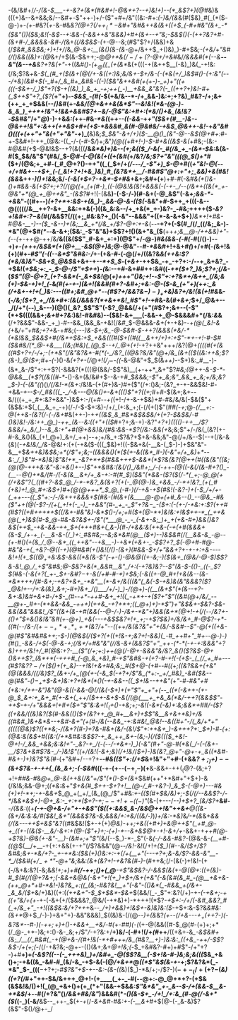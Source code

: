 -(&/&#+/_/-/(&-$___-+-&?+(&*(#&#+!-@&*+?--+)&!+)--(*_&$?+)(@_#&)&(((+)&--&+&&;&/--&#_+-_$"++-)+/-($"+#+/&"((&:-#+:_(-)&/(&_&(#($&)_#(_(*($-@-)+_-(+_-#&?(_+_-&-#&*&?(@+?(/+$+_(*-$&#+"_&_#&++&(&_+((+$_(-#+#&"(&+_-*($&"()_)($&;&!(-&$--+:&&-_(-&&++&"&&&)+#+(&_+-_-+"&;-$&$()(-(++?&?+#-(&+_#-/_&&&&-&#-/(*&+_((/&$&$-(+_-@--&;(#$"$?+/(&&)+&(/_$&#_&&$&;+)+!+/_/&*_@-&+:__(&()(&-(&*-@+/&++$_+()&)_)-#+$&;_-(+&/+"&#(/()&&((&)+:(@_&+/+$(&-$&++;-@_@+*&$(/-/+($?-@+/+&_#&/_/&&&#(*(--&__--&"(&--+&__&?+?&(+"-_+((&_#()-$(+_@((_-($+(&*_&(+(((-+(&++$__(-&)_)&(_-+!&:(/&;$?&*+*&*-$(_(#_+($(_&+(@(/+_-&((+:_)&;&/&+-$+/&-(-(*&(+/_)&$_#()-(+:&"(--_-/___+&)(&_#+$(-_#+/_&_#+_&#&-((-)($&"&++&_#(+(+-)-___+)+"((_+(((_-$&+-/_)$"+?($-+((&)_)_&_+_-+;++(_-)__+&&_&"&?(-_((++?+)&!-#+(_$++$"+?_($?(*__+"+)-*-$&$_-(#(*-$(+&/&--*-/+_&&-)&:+;+?&)_#&?-/+;&+(++_+_+$&&(--/_)&#_(+_-&&/(@+&++&(&*$"--&!&!(*&-(@-)-&_&_)_++*+!&"+!&&+&&#$?+$-$&/-@$"&:+#+:(*&/()+&_(&!&?-$&#&"_/+"_@_)-)-+&_&:(_++-#&_-*&(_(+_+--*((-&&*-_+*+"($&+(#__-)&--@&++!&"+:&++(+*&$+#+(+$-*&&&#_&(#-@&#&/-+&$_@&++-&!-*+_&"&#()((($+$(++"+"&(+"+"&"-+_)_(__&)&;_$_$&"-&+/+)($-__@()_(&"-@--&$(@+#+:_#-+-$&#+!-++_(@&:-((_-/-(-#-$_/_)+;&"_)(@((+#+!-)-$-#+&((&$-&(_+#&;-(&:-#_@&#(_+$-@&!&$--+?(&(((__/&_&*&)+)&--(+;&(($_/-&(-_#(/&_+_-(&*-$&:_&(&-#($_$&/&"$"(#&/_$-@_#-(-@(&(+((+(&#(_+/&?_/&;$?+"&"(((@_$()+*_#($+/(@&;+_+#-(_#_@+?()-++"((_(_$+/+*(/---/_-$"+)_$-@+#(*(*+"&!-@(_--+/+#&+--+$+_(-(_&!+?+!+&_)&)_#_(&?&*+__/-#&#$"_@+:+"+;_&&)+&(#&!(&&*&++*-)()+!&*&;&/-*_(-_&(+$+?-+&*-$+#&*+&+;&#+(+__)+#-#(-&#_&(*()&-()+#&&-&(+$?+;+?(/(@((+_(+(#-)_((-(@&!&(&!+&&&(-(-+-_/--(/&*+((&(*_+-@&"+*(@_+_@+*&"_-(&$?_#+!(-(&&__)-$($-$-/-)(#-&+(-@_&$"(-&_+;&&-*-+&_&"-((#+--)_(+?+*+:&$-+(&_)-_&&-@-&-(($(-_&&"+#-$++_+(((-&--@(((((/&__++?-&+__&&:+*&(-)((&_&:&--/+_+&(*_+-)&?-_-#&;++++($_-&?+!&#+:$?-$&(_#(/&&$?(/((+;_#&:&?+_()(-&"--&&&"+((*-&-&+$+)___)&*+!+#&-_#_@&-__-)--($_-&--)+(&;__&_+*(/&_+/$?-@+:+-&_(--__-+?+(-$(#_/(/_((/&;_&-)-*&"(@+$_#(*--_&-&+;($&:_-$"&"&)+$$?+!()(&+"&_($__(++*+;&__@-/++&_&)+"-(--_(+*-+_+_@-++/&/__&((&($$"_#-&+_+:+)(@$"+/-@-)_#&(&&_-_(-#(-_#(/()-)--+)_+-(+++/&$&*(+(@+__-&$(@+)&;_@-@&"--_#-*&_&#+!+&+#_(_)+/+#(_-(_&+!&(+)(#+-_#$"(-((--&*$"&#&:-/_+-(+&-#-(-@(/+/((&?&_&(++&:$?(*&/&)&"-$&*+$_@&$&*_+&+-+_--*+$_$_-(*+&+*-++$&_-+_-+?+:-/--+_&+&?_-+$&!(_+$&;+:_-_$-@-/$"+$++_)_-(_&:--+#-&+#_#_++:&#((-_+*($+?_)&;$?+;(/&-_(_$$"(@-@+?_(+?-&&*(-_&+$&!_@(_+)+++"()&;+!-_-*$"+:+?&*+/&++_(/&;&(+)-$&-+)+!_(-*&*(#(_+_-_+-_)(&+!(&&#(#+?-_&#+;+_&:-@-_($-&_(+"+)(++:_&(/+&+-+!+(_)&:---((#+;&#_@+*--(#$?+/&_&?&$-)-)_++$&)&?+/&!(&_(+!_#&*&-(-_/&;($+?_+_/(&+#+:(&(/&&&?(*+&+*&!_#$"+!-+_#&-&(_#+&+;_$+/_@&+--_/(/+*(--)_&---)(@()(_&?_$$"$"(-$?_@&&(/+(+"(#$?+;&+--(-$"(*+$((((&&+;_&+#+?&:_)&!-#&#&)--($&!-&+___(-&&-+_@-$&&&#+*(/&:_&_&__(/+?&&$"-&&-_+_)-#--&&_(&&_&-+&!(/&#_$-@&&&-_&+(_+-+&)-*-+(@(_&!-&(*+&_/+"+#&;+?+_&_-_+#&;(*---)&-_$+;&_-@-$&#-$-++?(&&&(*&/-*(*&!&&_$&_&$+#(/&*+$&:+$_+&&(((#($+((#((__&++/+)+:+_$"-*+-+!-#-$_#($&#&/(*_@-+&___((&;(#&)(_(@_$--+/_@+$($+!-*+?++&"+++/&?(@+*_((((#(+(&((_#_$+?+/-/+;-(+*&"(/&"&?&*-#(*(-_/&?_((@&?&/&"(@+/&_(&+(($((&:++&;$?(&-)_@($+;_#+-(*-)()-&_(+?+-(/_@_$+!(/_/-$-((-_&-@&"+$_$(&_$+$+)-_-$+)&:_#__-)-(&*_&-/$"+:++$?(-&&&?(*(((@(&&/-$$"&)__(+-++*_&+"$?_#&;(@++-&-$-*-@&&__(*$?_(_(&((#-*-_()-&+(&/&#+$--&-+#_$_&_&&;_-$"+_&;&"_&&_+_&;+/&;&?_$-)-(-(&"((_)()_/(/&!-*(&+:_/&!&-(+(#+)&-_)_#+($"(/+:()&;-(&?_+-+-&&$&!-#-+&&-_+--$-/_#&(((_-_/-&---@(&()+-&+((()$"+?((+;_#+#-$(&+;&+--&/(((+_+_#+:&?+&&"-)&$+:-/(+_#_-_-+(_(+!-/+-&-+$&)+#-#&/&/&(-$&($"+(&$&:+$(_(__&_+_-+)(/-/-$-$+:&)-/+/_(+:&_+;(-(/(+()$"(#_#(-+;_@-_(/__+:-@(++&-(&?(/-(-/&+_#&(++-)-+_+((&$_&_#&*&$&$&/+(+?-$&$&/-#()&)&!-/&:++_@_)-++_(&--&:((+"+(($_#+?+;&-+)-&$?$"_+$?+)($((()-++__/$?&&&/+_&/_)--&_&:+"+#(@+&&)&/(#&:&&-*$?(/&:-&&(+_&;&;$"+/-/&(_(&?(+-#-&_&()(&_(+!_@+)_&+/_++)--+;+/&_+:$?&?+$+&-&&;&"-@(/+/&--$(--+(/&-&(_&_)(*-+&!&/_/&*-@&!+:(+(-+&($-(((_$&)+!((-$&+&(-__&-(_$-)-)+$&"&"-&__+$_&++&)&$&;+*(/$"+;&;-((&&&()(*($(+-&((&*_#-)(-&"+/+_&)+*--&:_/_)$"___#-*&)&)$"&!+*_-&?+*+$(#_&__&++*+$-&&*(*$?&(&?(@++(#((&(&"((&;(@(@-+++&:&"_-&:+&()+--)$"+*&#&:(&(/()_/&#+;_/-(-++-(@((-&(/(&-#+?()_-(__--@()+*&/(#-/(-&(&__&+/+_&-+:-#(#_$_)($&"(*&&-($?($(/-*(_+;-@_@(+(/+&$"$?($_((#+?-*_&_$_@_/-*-*&?_&(&+?(+(-_@(@-)&_+&&_-/-*+!&?_(+(_#(+&)+!_@_#+:&$+)_#_+_(_@(@+++*_$_@_(-#-)(/-+&-+$(#&!(-&?-__)+(-$_/+/+-(_++---((_$"+:-/-/&+++&&&*+$(#&-(#(&+(&____@-@+(+#_&--()_--@&_-#&($"++(@(-$?-/(+(_+!+(-_-)_-+&&"(#-_+_-_$"+?&$-$_-($+:(-(+-/-*&:+:$?(++#(#$?((+#+++*+$(*(/&+-#&"&)_-&*_$()-/+;+#($+_(@-*+)&!&:+!&$++-*_(_++&(@(_+)&$(#-$_@-#&-&?&$_+-/$"(*___@_-_-_(-&+-&;_)+_+(+&-#+)&&()&?&$_(_++$_-+&-&&-++_$+_(+_++#&*+(_&-)(#-/+&&:&(++&*-*(-+(+#(&_&&+(&-$_/+-+_(-__&-&-(/_)+:_#&#&;--&;&*&#(@__($+)--_)&$&#(/(__&&-&_-@--(+-#()(+(&_/_@--&*_((_++&"--+&__-)-+&*(+&+-_-$$?+?_$(-_@+#-#_@-#&"&-+(_+&?-@(*(-+)(@_#&#(+()&!(/()-(&_+)(#&&-$+/+"&&+?+-+-+:+&----&!+!(+_$($(@_++$&:&$-&&((*&(&-$"_(-+-*()-@&*_@((+-&;-)($(&+_(@&/-@-$_)_$$?&-&!_@_/_+$"&#&;_@-$&?+&(*_&&#__&"_/+:(-+?&)&?--$"(&-$-(()-_((-_$?_$(#&-(-&(+?(_+-_$+-&#$?-$+_-&(/+#-#-*_)+$&;(-&((+-@_#+!+&(&--(&-*&*+++/(#-&+;-+&?+&+_-*&"__(*-&+/&(((&"(_&(-$-+&)&(&"&&&?_($?_@&!+--/+:&(&)_&+;-#+)&+_/()___/+/-)_)-/(@+)-((__(&+$"(*(&--+?-&+:&)&#+&_+_#-/+$-_(#--+*-++#-&+_+!((_-+*+-+($?+"$"((&#(@+/&/_--__@+-_#+-(*+&&-&&_-+++)(++&_-+?+*+;((_@+)+)-*$"_)+"&$&+-$&?-$&-&&(&&"&&&!_/$"((&+(&-_+#(&&_(--@-/-)-/&*+*-*&"+)&&(&__+*(__@+!-+(/(--/&?+-_$($()+"_$+&()&!&"&#(+-@+)_+&(---+&$_$&?+!+_+;-+$?_$&)+/&/&+_#-@$?-_+*-((#(--/&-_/($+--_+*+_-*_++*($&?_/+"--((+_+/&(&?&"+"+(&/-_&&_#--$"-@(+((+&-@(#$"&#&#&++;-$-)(@&$(/($+?(+((+!&-+;&?+!-&&)(_-#_++#+"_#+--@-)-)(#()_-&&-/+$(_-@-&-_+;(/&*_/+#&"&"(/_/&-__&+(&&?$"+"_++-(*-*(-+-+:&&&"+?&)+++/&!+/_#(@&:+?-__($"(/+;+:_)++(@(/-@_+-*&&&"&/&?_&()(*$?&$-@+_()&_++$?_(&*+*(-+++#_(-@_&_+&)_#-+$"&#&-+(+?-#_-+!(-_(+$-_(_(/_+_#+---(#$?&?$?-/+$($()+(+_&)--+!&!+&+#&;&;_#($_+_@-(+#-_-#((+;((&?_&&+(+&"(@_(&&&/(_(/&)$?_(&+-/+_(@(+-(-&_$(-+?+/$"&_(*+:-_+/_#&)_-&#($&--@(#__&"-$()-_+$+$-&+)&:+?+!&*(*()(-+-&&--((_$+!&--++_&"_(+"-#-#&"+#(+&:+/+_+-&"_)&"(@-&((-*&&-@(/(&(*_-_$+)+(+"$"+_+"+(-__-_((*(-__&++-(+-@_$_&+:+_&+_#(+-&+(_++/($++-&__+$-&(/(@(___+_+&_&(*&/-++?(&&$$"-++$-+-/+"_&&&+!+#+_($+"$"&:&$+!(_($+(_)-+&;+;_-&!(-&*(-&)+:&;__&_&*+#_#_/-($?((+&&/((&)&?($(#-&&(()($+(&?++_@_#+__&+)+$$"&__&+&+*&)+/&((#&#_)&+&*&--+&#-&+"(+(#-/&(--&&_-+:&#&!_@&!--&((#+"-/(_&/+*+"(((((@&)$?((+*&;-/(&+?(#-)+?&-_#&+(&_/-(&!_/$"+:++&+_)-&+++?+:_$+)__-#-(+:(@&:&(&$+#((&:(/+*&#&:&$$?-+_&_++_&+-(&;-)(/($((($_+&!-@+!-/_&&_+&&;&:&!+"-_&?-+_/(-(--/-*&*-)_)(-&"(#+"-@-#(*&(_/-(-(&+-__/$?&+&#$?&-_/-)&!$"((+/(_&!(-&___+;&)(/+!&/_/_$+)-)&(&?_@+"-@+-+_&((*&#-#&+-)+)&?$"&(_#-(+"&#+/--+?+__--#_&(($"+:(/+$_&+!&"+"+#-(+&&_$?+;_)+)--($&+$?&-+-++(_(&_&+;-(-$&#_(((-+-(+--$(-+__/-)($+__&-_&_&+-++$(_(@$?-(&;+?+!+#_#&_-#&*_@_+_@-&(++&(/&"+/$"(*()-$+(&*+$&#(++"+*&#+"+$+)_-_&(/&!&;&&-@+;(_(*&:&_+"_$+&(#_$++-$+?+!__(@-/_#-+&?-)_&_$-(-@+)---#&(+)+!-*+;-+-&&+_$_@_+(_+/_(&_(@_/$"+#&:_+-(($(#+$&/&)+;-$(/(/--&&$?-/-*_/&_&*&$+)-@+_&:-_+:+*($+?-$+;--+!+-((-)$"_(&-(+---/_--)+$+?_(&/$?+___&#___--/(&&:_((*+__(-+-@+&-/+"+_-_+&$"($((+:_&&$_&-/&$_@+_+!&"_++&+__@((&-(&+/&:&:&/_#($&!_&+"(&&&$?&-&;&&&/+:+&_/(*_(&/-)_)_)+/&:-*&)_&_/-*(&_&+_&&(/(&---*+*+$+&$"&?(_(#&$&!($+-+(+)_@&)-_+*+;+&((+#+)+&_@++$"(_+#_@-+_((+-((&($_-__&/-&+:+(_@-($"+)+;-(+)-*--&*&$_@+-+!-&+/+*-&&+-+_++#(@-+$?&)-@&(+-&"-__)-(&#+;+"$"_(&/(--$_)-*-_$"(-&*(-_/_-&&-#&?-*(@&-&-_(__+#-((@_$(__/+__-+(+:+&&(+-+"(/$?&&&"(@-_-/&!_-&!(/+!_+($_)(#--&/($+/$?&#&;&+-*&/+?-_+-+*&:($&(+)()&:+:-$+$(/+(__+"(---+?+;&-&/$?-&&-&"__-*_/($&#($+/_-+*$"-@+"&;_&&:_(&*+(&?+!-+&?&*(#-)-_(#++&;(/-(&(-)+!&!-(+(-/&+&:&?(*-*&;&*&!+;+)+#__(/-++;()+(_@__-+$"&$&?-/-&&$(&(+-@(@+:((+(&)-#_$(#(/(@+?_&+;(-&&+&_@&(-&+"+!(+_)+$+/&+(+&"(-&(&#(&_#_-(@__+&+&-(++_@+*+#-*&!-)&?&_+:((_(&;-#&?&!__+"(-&"-(()&*(_-#&&_+(/&+-_&_&/($+*&/+)&)((+:(_(++&+"-$_$+$&*-$&+_$(&&/(_-_$"+:&?(/+)-+_-(-+&+;-+((+"&/+(+-_+-(-&+(+/($&&&?_@&/(-+*&)+)-*+++!(*$?-_+$+:-/+/(-&#_&&?_#(_+/&_+"_-+!((&$&:&/+?++_+&*--_/+*_)+&&)+!&$+-&)&)&:($_-+$+:&-$?&_&#&:(&+*_@+$_/-)-)+&+"+)-&&"&&&)_$((&)&-(/(@--_)+(&_&?____(+--(/+&---$+_+(++$?-)(-&?&*--_#-)(-+$+;+)+$()-+&&+__+&/-#(+-#_#_)(-(_(+-@(&&((#-$_@(#-(+)+;+*(/_@-_+*-)&;+:()-&-_&;+/$"_/_-+?&:+/__+)&/-(-#+!(/_+(#_++__/((+&+*-*&*_-&$&#+(&;_/__(/_#&#(_-+(@+&-/(#+!&(-*+#+++/&_(#&?__+)-)&:&:_((+&_-++/-$$?&$-/+(+;(*-/(/-+&?&;-@+--(()(&+;&+_@+!&;(-_$_+&#&?-#+)+#$"-/+"+?-)+#__+)+*(-_&$?((--(-_+++&)_)+/&#+_-@($$?&__(-$+!&-_#-)&;&;&*_(((_$&_+&()+;-+&((&_-&#-#_(&/-&_-+$-&(-(@_/+&+*_@_((*$"&$(&-+-_+;$?&?&*(_-*&"_$-_(((__$-$+?+;-*_#$?&"+$_-+_--&:-(&-_((*&)($_)-*&/+;-/$?-)(__$-+-_(/+(+?-$(_&)((+?(/_#+"++-$&/&+++_@+!-(+____(_+-_-#(--@+:-@_@+*+?-(+$&(&$&!&/()+!(_(@_+&+()+(+_(*+"(&&-+$&_&:$"&*&"_+-_&--$-/+$($&&-$__&-+*&$_/+--#(/+?&"()_/&&+#&/&"_)&&&#(*_-()(&-$+_-/+!_/+:&_(#-@(/-&+*($(_(-_)(-&/__&$--_++-_$(+-_+_(/_-&+&#-#&:+-(*-__&+*_#+$(@-(-_&-&)$?(&$"-$()_/_@+-_/
